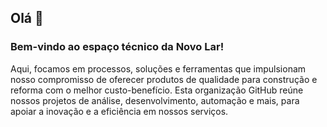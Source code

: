 ## Olá 👋

### Bem-vindo ao espaço técnico da Novo Lar!

 Aqui, focamos em processos, soluções e ferramentas que impulsionam nosso compromisso de oferecer produtos de qualidade para construção e reforma com o melhor custo-benefício. Esta organização GitHub reúne nossos projetos de análise, desenvolvimento, automação e mais, para apoiar a inovação e a eficiência em nossos serviços.
